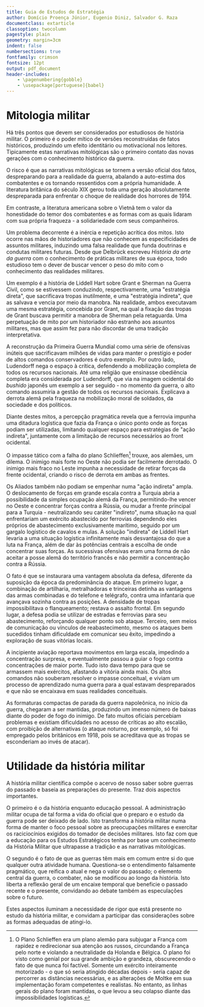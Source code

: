 ```yaml
---
title: Guia de Estudos de Estratégia
author: Domício Proença Júnior, Eugenio Diniz, Salvador G. Raza
documentclass: extarticle
classoption: twocolumn
pagestyle: plain
geometry: margin=3cm
indent: false
numbersections: true
fontfamily: crimson
fontsize: 12pt
output: pdf_document
header-includes:
	- \pagenumbering{gobble}
	- \usepackage[portuguese]{babel}
---
```

# Mitologia militar

Há três pontos que devem ser considerados por estudiosos de história militar. O primeiro é o poder mítico de versões reconstruídas de fatos históricos, produzindo um efeito identitário ou motivacional nos leitores. Tipicamente estas narrativas mitológicas são o primeiro contato das novas gerações com o conhecimento histórico da guerra.

O risco é que as narrativas mitológicas se tornem a versão oficial dos fatos, despreparando para a realidade da guerra, abalando a auto-estima dos combatentes e os tornando ressentidos com a própria humanidade. A literatura britânica do século XIX gerou toda uma geração absolutamente despreparada para enfrentar o choque de realidade dos horrores de 1914.

Em contraste, a literatura americana sobre o Vietnã tem o valor da honestidade do temor dos combatentes e as formas com as quais lidaram com sua própria fraqueza - a solidariedade com seus companheiros. 

Um problema decorrente é a inércia e repetição acrítica dos mitos. Isto ocorre nas mãos de historiadores que não conhecem as especificidades de assuntos militares, induzindo uma falsa realidade que funda doutrinas e condutas militares futuras. Desde que Delbrück escreveu *História da arte da guerra* com o conhecimento de práticas militares de sua época, todo estudioso tem o dever de buscar vencer o peso do mito com o conhecimento das realidades militares.

Um exemplo é a história de Liddell Hart sobre Grant e Sherman na Guerra Civil, como se estivessem conduzindo, respectivamente, uma "estratégia direta", que sacrificava tropas inutilmente, e uma "estratégia indireta", que as salvava e vencia por meio da manobra. Na realidade, ambos executavam uma mesma estratégia, concebida por Grant, na qual a fixação das tropas de Grant buscava permitir a manobra de Sherman pela retaguarda. Uma perpetuação de mito por um historiador não estranho aos assuntos militares, mas que assim fez para não discordar de uma tradição interpretativa.

A reconstrução da Primeira Guerra Mundial como uma série de ofensivas inúteis que sacrificavam milhões de vidas para manter o prestígio e poder de altos comandos conservadores é outro exemplo. Por outro lado, Ludendorff nega o espaço à crítica, defendendo a mobilização completa de todos os recursos nacionais. Até uma religião que ensinasse obediência completa era considerada por Ludendorff, que via na imagem ocidental do *bushido* japonês um exemplo a ser seguido - no momento da guerra, o alto comando assumiria a gestão de todos os recursos nacionais. Explicava a derrota alemã pela fraqueza na mobilização moral de soldados, da sociedade e dos políticos.

Diante destes mitos, a percepção pragmática revela que a ferrovia impunha uma ditadura logística que fazia da França o único ponto onde as forças podiam ser utilizadas, limitando qualquer espaço para estratégias de "ação indireta", juntamente com a limitação de recursos necessários ao front ocidental.

O impasse tático com a falha do plano Schlieffen[^1] trouxe, aos alemães, um dilema. O inimigo mais forte no Oeste não podia ser facilmente derrotado. O inimigo mais fraco no Leste impunha a necessidade de retirar forças da frente ocidental, criando o risco de derrota em ambas as frentes.

[^1]: O Plano Schlieffen era um plano alemão para subjugar a França com rapidez e redirecionar sua atenção aos russos, circundando a França pelo norte e violando a neutralidade da Holanda e Bélgica. O plano foi visto como genial por sua grande ambição e grandeza, obscurecendo o fato de que nunca foi factível. Somente um exército inteiramente motorizado - o que só seria atingido décadas depois - seria capaz de percorrer as distâncias necessárias, e as alterações de Moltke em sua implementação foram competentes e realistas. No entanto, as linhas gerais do plano foram mantidas, o que levou a seu colapso diante das impossibilidades logísticas.

Os Aliados também não podiam se empenhar numa "ação indireta" ampla. O deslocamento de forças em grande escala contra a Turquia abria a possibilidade da simples ocupação alemã da França, permitindo-lhe vencer no Oeste e concentrar forças contra a Rússia, ou mudar a frente principal para a Turquia - neutralizando seu caráter "indireto", numa situação na qual enfrentariam um exército abastecido por ferrovias dependendo eles próprios de abastecimento exclusivamente marítimo, seguido por um gargalo logístico de cavalos e mulas. A solução "indireta" de Liddell Hart levaria a uma situação logística infinitamente mais desvantajosa do que a luta na França, além de dar às potências centrais a escolha de onde concentrar suas forças. As sucessivas ofensivas eram uma forma de não aceitar a posse alemã do território francês e não permitir a concentração contra a Rússia.

O fato é que se instaurara uma vantagem absoluta da defesa, diferente da suposição da época da predominância do ataque. Em primeiro lugar, a combinação de artilharia, metralhadoras e trinceiras detinha as vantagens das armas combinadas e do telefone e telégrafo, contra uma infantaria que avançava sozinha contra as posições. A densidade de tropas impossibilitava o flanqueamento; restava o assalto frontal. Em segundo lugar, a defesa podia se utilizar de estradas e ferrovias para seu abastecimento, reforçando qualquer ponto sob ataque. Terceiro, sem meios de comunicação ou vínculos de reabastecimento, mesmo os ataques bem sucedidos tinham dificuldade em comunicar seu êxito, impedindo a exploração de suas vitórias locais.

A incipiente aviação reportava movimentos em larga escala, impedindo a concentração surpresa, e eventualmente passou a guiar o fogo contra concentrações de maior porte. Tudo isto dava tempo para que se armassem mais exércitos, afastando a vitória ainda mais. Os altos comandos não souberam resolver o impasse conceitual, e viviam um processo de aprendizado numa guerra para a qual estavam despreparados e que não se encaixava em suas realidades conceituais.

As formaturas compactas de parada da guerra napoleônica, no início da guerra, chegaram a ser mantidas, produzindo um imenso número de baixas diante do poder de fogo do inimigo. De fato muitos oficiais percebiam problemas e existiam dificuldades no acesso de críticas ao alto escalão, com proibição de alternativas (o ataque noturno, por exemplo, só foi empregado pelos britânicos em 1918, pois se acreditava que as tropas se esconderiam ao invés de atacar).

# Utilidade da história militar

A história militar científica compõe o acervo de nosso saber sobre guerras do passado e baseia as preparações do presente. Traz dois aspectos importantes.

O primeiro é o da história enquanto educação pessoal. A administração militar ocupa de tal forma a vida do oficial que o preparo e o estudo da guerra pode ser deixado de lado. Isto transforma a história militar numa forma de manter o foco pessoal sobre as preocupações militares e exercitar os raciciocínios exigidos do tomador de decisões militares. Isto faz com que a educação para os Estudos Estratégicos tenha por base um conhecimento da História Militar que ultrapasse a tradição e as narrativas mitológicas.

O segundo é o fato de que as guerras têm mais em comum entre si do que qualquer outra atividade humana. Questiona-se o entendimento falsamente pragmático, que reifica o atual e nega o valor do passado; o elemento central da guerra, o combater, não se modificou ao longo da história. Isto liberta a reflexão geral de um encaixe temporal que beneficie o passado recente e o presente, convidando ao debate também as especulações sobre o futuro.

Estes aspectos iluminam a necessidade de rigor que está presente no estudo da história militar, e convidam a participar das considerações sobre as formas adequadas de atingi-lo.
